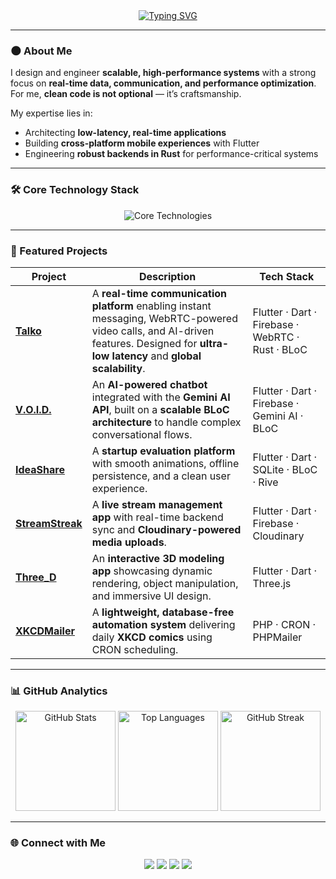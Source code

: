 <!-- Sophisticated Dark Aesthetic GitHub Profile -->

<div align="center">

<a href="https://github.com/DhruvChaurasia9403">
  <img src="https://readme-typing-svg.herokuapp.com?font=Fira+Code&size=28&pause=1000&color=7D7D7D&center=true&vCenter=true&width=1000&lines=Dhruv+Chaurasia;Software+Developer;Real-Time+Systems+%7C+Performance+Engineering" alt="Typing SVG" />
</a>

</div>

---

### 🌑 About Me  
I design and engineer **scalable, high-performance systems** with a strong focus on **real-time data, communication, and performance optimization**.  
For me, **clean code is not optional** — it’s craftsmanship.  

My expertise lies in:  
- Architecting **low-latency, real-time applications**  
- Building **cross-platform mobile experiences** with Flutter  
- Engineering **robust backends in Rust** for performance-critical systems  

---

### 🛠 Core Technology Stack  

<p align="center">
  <img src="https://skillicons.dev/icons?i=rust,java,kotlin,dart,flutter,python,php,firebase,webrtc,android,git,github,postman,threejs,cloudinary&theme=dark&perline=8" alt="Core Technologies"/>
</p>

---

### 📂 Featured Projects  

| Project | Description | Tech Stack |
| ------- | ----------- | ---------- |
| **[Talko](https://github.com/DhruvChaurasia9403/Talko)** | A **real-time communication platform** enabling instant messaging, WebRTC-powered video calls, and AI-driven features. Designed for **ultra-low latency** and **global scalability**. | Flutter · Dart · Firebase · WebRTC · Rust · BLoC |
| **[V.O.I.D.](https://github.com/DhruvChaurasia9403/V.O.I.D.)** | An **AI-powered chatbot** integrated with the **Gemini AI API**, built on a **scalable BLoC architecture** to handle complex conversational flows. | Flutter · Dart · Firebase · Gemini AI · BLoC |
| **[IdeaShare](https://github.com/DhruvChaurasia9403/IdeaShare)** | A **startup evaluation platform** with smooth animations, offline persistence, and a clean user experience. | Flutter · Dart · SQLite · BLoC · Rive |
| **[StreamStreak](https://github.com/DhruvChaurasia9403/StreamStreak)** | A **live stream management app** with real-time backend sync and **Cloudinary-powered media uploads**. | Flutter · Dart · Firebase · Cloudinary |
| **[Three_D](https://github.com/DhruvChaurasia9403/three_D)** | An **interactive 3D modeling app** showcasing dynamic rendering, object manipulation, and immersive UI design. | Flutter · Dart · Three.js |
| **[XKCDMailer](https://github.com/DhruvChaurasia9403/XKCDMailer)** | A **lightweight, database-free automation system** delivering daily **XKCD comics** using CRON scheduling. | PHP · CRON · PHPMailer |

---

### 📊 GitHub Analytics  

<p align="center">
  <img src="https://github-readme-stats.vercel.app/api?username=DhruvChaurasia9403&show_icons=true&theme=github_dark&hide_border=true&count_private=true" height="160" alt="GitHub Stats" />
  <img src="https://github-readme-stats.vercel.app/api/top-langs/?username=DhruvChaurasia9403&layout=compact&theme=github_dark&hide_border=true" height="160" alt="Top Languages" />
  <img src="https://github-readme-streak-stats.herokuapp.com/?user=DhruvChaurasia9403&theme=github-dark&hide_border=true" height="160" alt="GitHub Streak" />
</p>

---

### 🌐 Connect with Me  

<p align="center">
  <a href="https://www.linkedin.com/in/dhruv-chaurasia-0b1093253/"><img src="https://img.shields.io/badge/LinkedIn-0D1117?style=for-the-badge&logo=linkedin&logoColor=0A66C2" /></a>
  <a href="https://github.com/DhruvChaurasia9403"><img src="https://img.shields.io/badge/GitHub-0D1117?style=for-the-badge&logo=github&logoColor=white" /></a>
  <a href="https://leetcode.com/u/DhruvChaurasia9403/"><img src="https://img.shields.io/badge/LeetCode-0D1117?style=for-the-badge&logo=leetcode&logoColor=FFA116" /></a>
  <a href="mailto:dhruv.professional.contact@email.com"><img src="https://img.shields.io/badge/Email-0D1117?style=for-the-badge&logo=gmail&logoColor=D14836" /></a>
</p>
